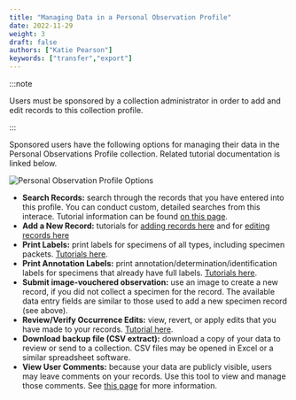 ```yaml
---
title: "Managing Data in a Personal Observation Profile"
date: 2022-11-29
weight: 3
draft: false
authors: ["Katie Pearson"]
keywords: ["transfer","export"]
---
```

:::note

Users must be sponsored by a collection administrator in order to add and edit records to this collection profile.

:::

Sponsored users have the following options for managing their data in the Personal Observations Profile collection. Related tutorial documentation is linked below.

![Personal Observation Profile Options](/img/persobsoptions.jpg)

* **Search Records:** search through the records that you have entered into this profile. You can conduct custom, detailed searches from this interace. Tutorial information can be found [on this page](/docs/Editor_Guide/Editing_Searching_Records).
* **Add a New Record:** tutorials for [adding records here](/docs/Editor_Guide/Adding_Records/adding_full_records) and for [editing records here](/docs/Editor_Guide/Editing_Searching_Records)
* **Print Labels:** print labels for specimens of all types, including specimen packets. [Tutorials here](/docs/Editor_Guide/Label_Customization/).
* **Print Annotation Labels:** print annotation/determination/identification labels for specimens that already have full labels. [Tutorials here](/docs/Editor_Guide/Label_Customization/annotation_label_printing).
* **Submit image-vouchered observation:** use an image to create a new record, if you did not collect a specimen for the record. The available data entry fields are similar to those used to add a new specimen record (see above).
* **Review/Verify Occurrence Edits:** view, revert, or apply edits that you have made to your records. [Tutorial here](/docs/Collection_Manager_Guide/reviewing_edits).
* **Download backup file (CSV extract):** download a copy of your data to review or send to a collection. CSV files may be opened in Excel or a similar spreadsheet software.
* **View User Comments:** because your data are publicly visible, users may leave comments on your records. Use this tool to view and manage those comments. See [this page](/docs/Collection_Manager_Guide/Comments_Feedback/public_comments) for more information.

